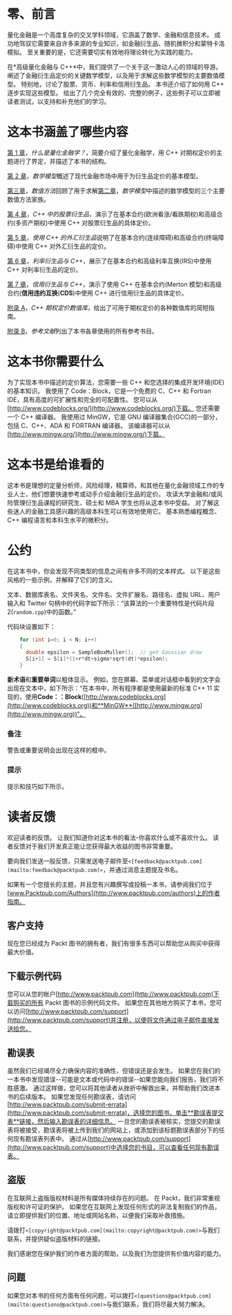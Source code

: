 # 零、前言

量化金融是一个高度复杂的交叉学科领域，它涵盖了数学、金融和信息技术。 成功地驾驭它需要来自许多来源的专业知识，如金融衍生品、随机微积分和蒙特卡洛模拟。 至关重要的是，它还需要切实有效地将理论转化为实践的能力。

在*高级量化金融与 C++*中，我们提供了一个关于这一激动人心的领域的导游。 阐述了金融衍生品定价的关键数学模型，以及用于求解这些数学模型的主要数值模型。 特别地，讨论了股票、货币、利率和信用衍生品。 本书还介绍了如何用 C++ 逐步实现这些模型。 给出了几个完全有效的、完整的例子，这些例子可以立即被读者测试，以支持和补充他们的学习。

# 这本书涵盖了哪些内容

[第 1 章](1.html#DB7S2-f9cfc61bea324a5db85ec5ea1673cdfd "Chapter 1. What is Quantitative Finance?")，*什么是量化金融学？*，简要介绍了量化金融学，用 C++ 对期权定价的主题进行了界定，并描述了本书的结构。

[第 2 章](2.html#I3QM2-f9cfc61bea324a5db85ec5ea1673cdfd "Chapter 2. Mathematical Models")，*数学模型*概述了现代金融市场中用于为衍生品定价的基本模型。

[第三章](3.html#MSDG2-f9cfc61bea324a5db85ec5ea1673cdfd "Chapter 3. Numerical Methods")，*数值方法*回顾了用于求解[第二章](2.html#I3QM2-f9cfc61bea324a5db85ec5ea1673cdfd "Chapter 2. Mathematical Models")，*数学模型*中描述的数学模型的三个主要数值方法家族。

[第 4 章](4.html#QMFO2-f9cfc61bea324a5db85ec5ea1673cdfd "Chapter 4. Equity Derivatives in C++")，*C++ 中的股票衍生品*，演示了在基本合约(欧洲看涨/看跌期权)和高级合约(多资产期权)中使用 C++ 对股票衍生品的具体定价。

[第 5 章](5.html#TI1E2-f9cfc61bea324a5db85ec5ea1673cdfd "Chapter 5. Foreign Exchange Derivatives with C++")，*使用 C++ 的外汇衍生品*说明了在基本合约(连续障碍)和高级合约(终端障碍)中使用 C++ 对外汇衍生品的定价。

[第 6 章](6.html#10DJ42-f9cfc61bea324a5db85ec5ea1673cdfd "Chapter 6. Interest Rate Derivatives with C++")，*利率衍生品与 C++*，展示了在基本合约和高级利率互换(IRS)中使用 C++ 对利率衍生品的定价。

[第 7 章](7.html#1394Q2-f9cfc61bea324a5db85ec5ea1673cdfd "Chapter 7. Credit Derivatives with C++")，*信用衍生品与 C++*，演示了使用 C++ 在基本合约(Merton 模型)和高级合约(**信用违约互换**(**CDS**)中使用 C++ 进行信用衍生品的具体定价。

[附录 A](8.html#164MG1-f9cfc61bea324a5db85ec5ea1673cdfd "Appendix A. C++ Numerical Libraries for Option Pricing")，*C++ 期权定价数值库*，给出了可用于期权定价的各种数值库的简短指南。

[附录 B](9.html#1AT9A1-f9cfc61bea324a5db85ec5ea1673cdfd "Appendix B. References")，*参考文献*列出了本书各章使用的所有参考书目。

# 这本书你需要什么

为了实现本书中描述的定价算法，您需要一些 C++ 和您选择的集成开发环境(IDE)的基本知识。 我使用了 Code：Block，它是一个免费的 C、C++ 和 Fortran IDE，具有高度的可扩展性和完全的可配置性。 您可以从[http://www.codeblocks.org/](http://www.codeblocks.org/)下载。 您还需要一个 C++ 编译器。 我使用过 MinGW，它是 GNU 编译器集合(GCC)的一部分，包括 C、C++、ADA 和 FORTRAN 编译器。 该编译器可以从[http://www.mingw.org/](http://www.mingw.org/)下载。

# 这本书是给谁看的

这本书是理想的定量分析师，风险经理，精算师，和其他在量化金融领域工作的专业人士，他们想要快速参考或动手介绍金融衍生品的定价。 攻读大学金融和/或风险管理衍生品课程的研究生、硕士和 MBA 学生也将从这本书中受益。 对了解这些迷人的金融工具感兴趣的高级本科生可以有效地使用它。 基本熟悉编程概念、C++ 编程语言和本科生水平的微积分。

# 公约

在这本书中，你会发现不同类型的信息之间有许多不同的文本样式。 以下是这些风格的一些示例，并解释了它们的含义。

文本、数据库表名、文件夹名、文件名、文件扩展名、路径名、虚拟 URL、用户输入和 Twitter 句柄中的代码字如下所示：“该算法的一个重要特性是代码片段 2(`random.cpp`)中的函数。”

代码块设置如下：

```cpp
    for (int i=0; i < N; i++)
    {
      double epsilon = SampleBoxMuller();  // get Gaussian draw
      S[i+1] = S[i]*(1+r*dt+sigma*sqrt(dt)*epsilon);
    }
```

**新术语**和**重要单词**以粗体显示。 例如，您在屏幕、菜单或对话框中看到的文字会出现在文本中，如下所示：“在本书中，所有程序都是使用最新的标准 C++ 11 实现的，使用**Code：：Block**([http://www.codeblocks.org](http://www.codeblocks.org))和**MinGW**([http://www.mingw.org](http://www.mingw.org))”。

### 备注

警告或重要说明会出现在这样的框中。

### 提示

提示和技巧如下所示。

# 读者反馈

欢迎读者的反馈。 让我们知道你对这本书的看法-你喜欢什么或不喜欢什么。 读者反馈对于我们开发真正能让您获得最大收益的图书非常重要。

要向我们发送一般反馈，只需发送电子邮件至`<[feedback@packtpub.com](mailto:feedback@packtpub.com)>`，并通过消息主题提及书名。

如果有一个您擅长的主题，并且您有兴趣撰写或投稿一本书，请参阅我们位于[www.Packtpub.com/Authors](http://www.packtpub.com/authors)上的作者指南。

## 客户支持

现在您已经成为 Packt 图书的拥有者，我们有很多东西可以帮助您从购买中获得最大价值。

## 下载示例代码

您可以从您的帐户[http://www.packtpub.com](http://www.packtpub.com)下载购买的所有 Packt 图书的示例代码文件。 如果您在其他地方购买了本书，您可以访问[http://www.packtpub.com/support](http://www.packtpub.com/support)并注册，以便将文件通过电子邮件直接发送给您。

## 勘误表

虽然我们已经竭尽全力确保内容的准确性，但错误还是会发生。 如果您在我们的一本书中发现错误--可能是文本或代码中的错误--如果您能向我们报告，我们将不胜感激。 通过这样做，您可以将其他读者从挫折中解救出来，并帮助我们改进本书的后续版本。 如果您发现任何勘误表，请访问[http://www.packtpub.com/submit-errata](http://www.packtpub.com/submit-errata)，选择您的图书，单击**勘误表提交表**链接，然后输入勘误表的详细信息。 一旦您的勘误表被核实，您提交的勘误表将被接受，勘误表将被上传到我们的网站上，或添加到该标题勘误表部分下的任何现有勘误表列表中。 通过从[http://www.packtpub.com/support](http://www.packtpub.com/support)中选择您的书目，可以查看任何现有勘误表。

## 盗版

在互联网上盗版版权材料是所有媒体持续存在的问题。 在 Packt，我们非常重视版权和许可证的保护。 如果您在互联网上发现任何形式的非法复制我们的作品，请立即提供我们的位置、地址或网站名称，以便我们采取补救措施。

请拨打`<[copyright@packtpub.com](mailto:copyright@packtpub.com)>`与我们联系，并提供疑似盗版材料的链接。

我们感谢您在保护我们的作者方面的帮助，以及我们为您提供有价值内容的能力。

## 问题

如果您对本书的任何方面有任何问题，可以拨打`<[questions@packtpub.com](mailto:questions@packtpub.com)>`与我们联系，我们将尽最大努力解决。